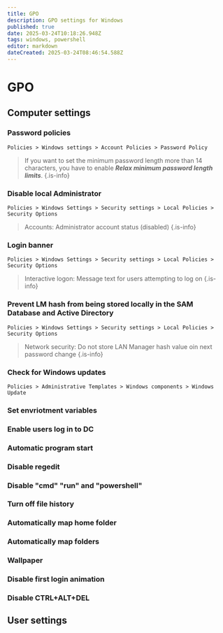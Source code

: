 ```yaml
---
title: GPO
description: GPO settings for Windows
published: true
date: 2025-03-24T10:18:26.948Z
tags: windows, powershell
editor: markdown
dateCreated: 2025-03-24T08:46:54.588Z
---
```


# GPO
## Computer settings

### Password policies
`Policies > Windows settings > Account Policies > Password Policy`

> If you want to set the minimum password length more than 14 characters, you have to enable ***Relax minimum password length limits***.
{.is-info}


### Disable local Administrator
`Policies > Windows Settings > Security settings > Local Policies > Security Options`

> Accounts: Administrator account status (disabled)
{.is-info}

### Login banner
`Policies > Windows Settings > Security settings > Local Policies > Security Options`
 
> Interactive logon: Message text for users attempting to log on
{.is-info}

### Prevent LM hash from being stored locally in the SAM Database and Active Directory
`Policies > Windows Settings > Security settings > Local Policies > Security Options`

> Network security: Do not store LAN Manager hash value oin next password change
{.is-info}

### Check for Windows updates
`Policies > Administrative Templates > Windows components > Windows Update`

### Set envriotment variables





### Enable users log in to DC


### Automatic program start

### Disable regedit

### Disable "cmd" "run" and "powershell"

### Turn off file history

### Automatically map home folder

### Automatically map folders

### Wallpaper

### Disable first login animation

### Disable CTRL+ALT+DEL



## User settings



